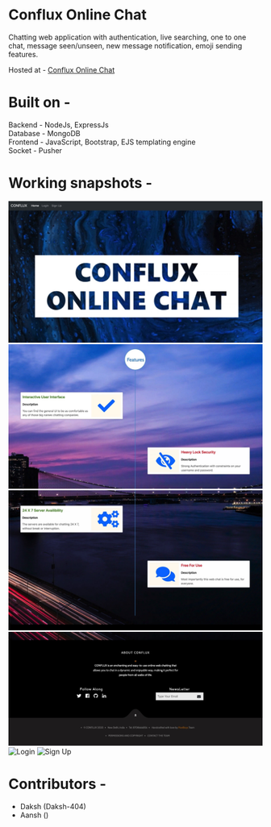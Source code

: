 # Conflux Online Chat
Chatting web application with authentication, live searching, one to one chat, message seen/unseen, new message notification, emoji sending features.

Hosted at - [Conflux Online Chat](https://immense-beach-84230.herokuapp.com/)

# Built on -
Backend - NodeJs, ExpressJs \
Database - MongoDB \
Frontend - JavaScript, Bootstrap, EJS templating engine \
Socket - Pusher

# Working snapshots - 

![Home](https://github.com/Conflux-online-chat/Conflux-online-chat/blob/main/imgs/Image%2001-07-21%20at%2011.44%20AM.jpeg)
![Home 2](https://github.com/Conflux-online-chat/Conflux-online-chat/blob/main/imgs/Image%2001-07-21%20at%2011.44%20AM%20(1).jpeg)
![Home 3](https://github.com/Conflux-online-chat/Conflux-online-chat/blob/main/imgs/Image%2001-07-21%20at%2011.45%20AM.jpeg)
![Home 4](https://github.com/Conflux-online-chat/Conflux-online-chat/blob/main/imgs/Image%2001-07-21%20at%2011.45%20AM%20(1)%202.jpeg)
![Login]()
![Sign Up]()
# Contributors -
* Daksh (Daksh-404)
* Aansh ()

